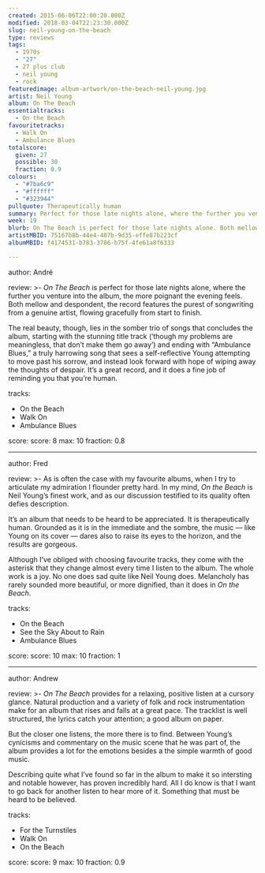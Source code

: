 ```yaml
---
created: 2015-06-06T22:00:20.000Z
modified: 2018-03-04T22:23:30.000Z
slug: neil-young-on-the-beach
type: reviews
tags:
  - 1970s
  - "27"
  - 27 plus club
  - neil young
  - rock
featuredimage: album-artwork/on-the-beach-neil-young.jpg
artist: Neil Young
album: On The Beach
essentialtracks:
  - On the Beach
favouritetracks:
  - Walk On
  - Ambulance Blues
totalscore:
  given: 27
  possible: 30
  fraction: 0.9
colours:
  - "#7ba6c9"
  - "#ffffff"
  - "#323944"
pullquote: Therapeutically human
summary: Perfect for those late nights alone, where the further you venture into the album, the more poignant the evening feels. Both mellow and despondent, the record features the purest of songwriting from a genuine artist.
week: 19
blurb: On The Beach is perfect for those late nights alone. Both mellow and despondent, the record features the purest of songwriting from a genuine artist.
artistMBID: 75167b8b-44e4-407b-9d35-effe87b223cf
albumMBID: f4174531-b783-3786-b75f-4fe61a8f6333

---
```

author: André

review: >-
  *On The Beach* is perfect for those late nights alone, where the further you venture into the album, the more poignant the evening feels. Both mellow and despondent, the record features the purest of songwriting from a genuine artist, flowing gracefully from start to finish. 
  
  The real beauty, though, lies in the somber trio of songs that concludes the album, starting with the stunning title track (‘though my problems are meaningless, that don’t make them go away’) and ending with “Ambulance Blues,” a truly harrowing song that sees a self-reflective Young attempting to move past his sorrow, and instead look forward with hope of wiping away the thoughts of despair. It’s a great record, and it does a fine job of reminding you that you’re human.

tracks:
  - On the Beach
  - ­Walk On
  - ­Ambulance Blues

score:
  score: 8
  max: 10
  fraction: 0.8

---
author: Fred

review: >-
  As is often the case with my favourite albums, when I try to articulate my admiration I flounder pretty hard. In my mind, *On the Beach* is Neil Young’s finest work, and as our discussion testified to its quality often defies description. 
  
  It’s an album that needs to be heard to be appreciated. It is therapeutically human. Grounded as it is in the immediate and the sombre, the music — like Young on its cover — dares also to raise its eyes to the horizon, and the results are gorgeous. 
  
  Although I’ve obliged with choosing favourite tracks, they come with the asterisk that they change almost every time I listen to the album. The whole work is a joy. No one does sad quite like Neil Young does. Melancholy has rarely sounded more beautiful, or more dignified, than it does in *On the Beach*.

tracks:
  - On the Beach
  - ­See the Sky About to Rain
  - ­Ambulance Blues

score:
  score: 10
  max: 10
  fraction: 1

---
author: Andrew

review: >-
  *On The Beach* provides for a relaxing, positive listen at a cursory glance. Natural production and a variety of folk and rock instrumentation make for an album that rises and falls at a great pace. The tracklist is well structured, the lyrics catch your attention; a good album on paper. 
  
  But the closer one listens, the more there is to find. Between Young’s cynicisms and commentary on the music scene that he was part of, the album provides a lot for the emotions besides a the simple warmth of good music. 
  
  Describing quite what I’ve found so far in the album to make it so intersting and notable however, has proven incredibly hard. All I do know is that I want to go back for another listen to hear more of it. Something that must be heard to be believed.

tracks:
  - For the Turnstiles
  - ­Walk On
  - ­On the Beach

score:
  score: 9
  max: 10
  fraction: 0.9
